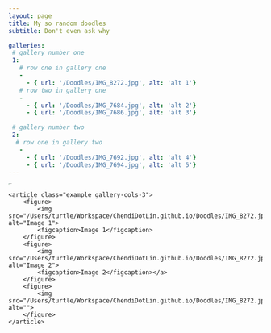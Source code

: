 ```yaml
---
layout: page
title: My so random doodles
subtitle: Don't even ask why

galleries:
 # gallery number one
 1:
   # row one in gallery one
   -
     - { url: '/Doodles/IMG_8272.jpg', alt: 'alt 1'}
   # row two in gallery one
   -
     - { url: '/Doodles/IMG_7684.jpg', alt: 'alt 2'}
     - { url: '/Doodles/IMG_7686.jpg', alt: 'alt 3'}

 # gallery number two
 2:
  # row one in gallery two
   -
     - { url: '/Doodles/IMG_7692.jpg', alt: 'alt 4'}
     - { url: '/Doodles/IMG_7694.jpg', alt: 'alt 5'}
---
```


<img src="/Users/turtle/Workspace/ChendiDotLin.github.io/Doodles/IMG_8272.jpg" alt="Doodle1" style="zoom:10%;" />

```
<article class="example gallery-cols-3">
    <figure>
        <img src="/Users/turtle/Workspace/ChendiDotLin.github.io/Doodles/IMG_8272.jpg" alt="Image 1">
        <figcaption>Image 1</figcaption>
    </figure>
    <figure>
       	<img src="/Users/turtle/Workspace/ChendiDotLin.github.io/Doodles/IMG_8272.jpg" alt="Image 2">
        <figcaption>Image 2</figcaption></a>
    </figure>
    <figure>
        <img src="/Users/turtle/Workspace/ChendiDotLin.github.io/Doodles/IMG_8272.jpg" alt="">
    </figure>
</article>
```
